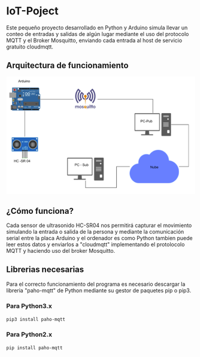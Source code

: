 # IoT-Poject

Este pequeño proyecto desarrollado en Python y Arduino simula llevar un conteo de entradas y salidas de algún lugar mediante el uso del protocolo MQTT y el Broker Mosquitto, enviando cada entrada al host de servicio gratuito cloudmqtt.

## Arquitectura de funcionamiento

![Arquitectura](img/arquitectura.png)

## ¿Cómo funciona?

Cada sensor de ultrasonido HC-SR04 nos permitirá capturar el movimiento simulando la entrada o salida de la persona y mediante la comunicación serial entre la placa Arduino y el ordenador es como Python tambien puede leer estos datos y enviarlos a "cloudmqtt" implementando el protolocolo MQTT y haciendo uso del broker Mosquitto.


## Librerias necesarias

Para el correcto funcionamiento del programa es necesario descargar la libreria "paho-mqtt" de Python mediante su gestor de paquetes pip o pip3.

### Para Python3.x
`pip3 install paho-mqtt`


### Para Python2.x
`pip install paho-mqtt`
